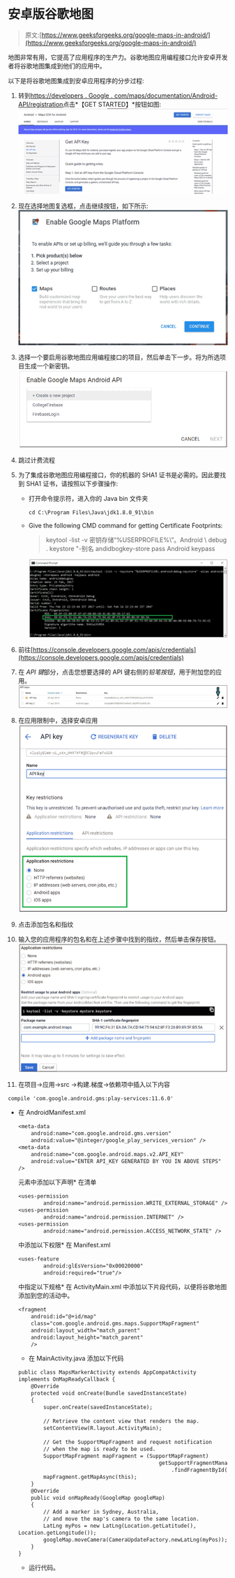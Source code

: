 # 安卓版谷歌地图

> 原文:[https://www.geeksforgeeks.org/google-maps-in-android/](https://www.geeksforgeeks.org/google-maps-in-android/)

地图非常有用，它提高了应用程序的生产力。谷歌地图应用编程接口允许安卓开发者将谷歌地图集成到他们的应用中。

以下是将谷歌地图集成到安卓应用程序的分步过程:

1.  转到[https://developers . Google . com/maps/documentation/Android-API/registration](https://developers.google.com/maps/documentation/android-api/signup)点击*【GET STARTED】*按钮如图:
    ![](img/9ef1aec626b90d34f89f9b76e1eb9709.png)
2.  现在选择地图复选框，点击继续按钮，如下所示:
    ![](img/9cb1df9acfa811c0918aec62118e445b.png)
3.  选择一个要启用谷歌地图应用编程接口的项目，然后单击下一步。将为所选项目生成一个新密钥。
    ![](img/daae07aeebf86c00abd441f19a76f658.png)
4.  跳过计费流程
5.  为了集成谷歌地图应用编程接口，你的机器的 SHA1 证书是必需的。因此要找到 SHA1 证书，请按照以下步骤操作:
    *   打开命令提示符，进入你的 Java bin 文件夹

        ```
        cd C:\Program Files\Java\jdk1.8.0_91\bin
        ```

    *   Give the following CMD command for getting Certificate Footprints:

        > keytool -list -v 密钥存储“%USERPROFILE%\”。Android \ debug . keystore "-别名 andidbogkey-store pass Android keypass

        ![](img/473270a7f05d365d61ed1a7700bacff9.png)

6.  前往[https://console.developers.google.com/apis/credentials](https://console.developers.google.com/apis/credentials)
7.  在 *API 键*部分，点击您想要选择的 API 键右侧的*铅笔按钮*，用于附加您的应用。
    ![](img/981db82a20e0b4a184381544ca011d9a.png)
8.  在应用限制中，选择安卓应用
    ![](img/94cad0915ab8c436e08b03af6765e5c4.png)
9.  点击添加包名和指纹
10.  输入您的应用程序的包名和在上述步骤中找到的指纹，然后单击保存按钮。
    ![](img/589d61e32dbf66d4ec20a583411113d6.png)
11.  在项目->应用->src ->构建.梯度->依赖项中插入以下内容

```
compile 'com.google.android.gms:play-services:11.6.0'
```

*   在 AndroidManifest.xml

    ```
    <meta-data
        android:name="com.google.android.gms.version"
        android:value="@integer/google_play_services_version" />
    <meta-data
        android:name="com.google.android.maps.v2.API_KEY"
        android:value="ENTER API_KEY GENERATED BY YOU IN ABOVE STEPS" />
    ```

    元素中添加以下声明*   在清单

    ```
    <uses-permission
            android:name="android.permission.WRITE_EXTERNAL_STORAGE" />
    <uses-permission
            android:name="android.permission.INTERNET" />
    <uses-permission
            android:name="android.permission.ACCESS_NETWORK_STATE" />
    ```

    中添加以下权限*   在 Manifest.xml

    ```
    <uses-feature
            android:glEsVersion="0x00020000"
            android:required="true"/>
    ```

    中指定以下规格*   在 ActivityMain.xml 中添加以下片段代码，以便将谷歌地图添加到您的活动中。

    ```
    <fragment
        android:id="@+id/map"
        class="com.google.android.gms.maps.SupportMapFragment"
        android:layout_width="match_parent"
        android:layout_height="match_parent"
        />
    ```

    *   在 MainActivity.java 添加以下代码

    ```
    public class MapsMarkerActivity extends AppCompatActivity implements OnMapReadyCallback {
        @Override
        protected void onCreate(Bundle savedInstanceState)
        {
            super.onCreate(savedInstanceState);

            // Retrieve the content view that renders the map.
            setContentView(R.layout.ActivityMain);

            // Get the SupportMapFragment and request notification
            // when the map is ready to be used.
            SupportMapFragment mapFragment = (SupportMapFragment)
                                                 getSupportFragmentManager()
                                                     .findFragmentById(R.id.map);
            mapFragment.getMapAsync(this);
        }
        @Override
        public void onMapReady(GoogleMap googleMap)
        {
            // Add a marker in Sydney, Australia,
            // and move the map's camera to the same location.
            LatLng myPos = new LatLng(Location.getLatitude(), Location.getLongitude());
            googleMap.moveCamera(CameraUpdateFactory.newLatLng(myPos));
        }
    }
    ```

    *   运行代码。